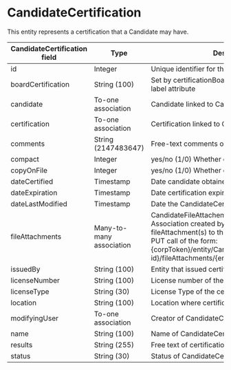 # CandidateCertification

This entity represents a certification that a Candidate may have.

| **CandidateCertification field** | **Type** | **Description** | **Not null** | **Read-only** |
| --- | --- | --- | --- | --- |
| id | Integer | Unique identifier for this entity. | X | X |
| boardCertification | String (100) | Set by certificationBoardCertificationList private label attribute | | |
| candidate | To-one association | Candidate linked to CandidateCertification. | X | |
| certification | To-one association | Certification linked to CandidateCertification. | X | |
| comments | String (2147483647) | Free-text comments on this record. | | |
| compact | Integer | yes/no (1/0) Whether compact or not. | | |
| copyOnFile | Integer | yes/no (1/0) Whether on file. | | |
| dateCertified | Timestamp | Date candidate obtained certification. | | |
| dateExpiration | Timestamp | Date certification expires. | | |
| dateLastModified | Timestamp | Date the CandidateCertification was last updated. | X | |
| fileAttachments | Many-to-many association | CandidateFileAttachements associated to entity. Association created by adding the ID(s) of the fileAttachment(s) to this field in an association PUT call of the form: {corpToken}/entity/CandidateCertification/{entity-id}/fileAttachments/{entity-id},*}. | | |
| issuedBy | String (100) | Entity that issued certification to candidate. | | |
| licenseNumber | String (100) | License number of the certification. | | |
| licenseType | String (30) | License Type of the certification. | | |
| location | String (100) | Location where certification is valid. | | |
| modifyingUser | To-one association | Creator of CandidateCertification. | | |
| name | String (100) | Name of CandidateCertification. | X | |
| results | String (255) | Free text of certification results. | | |
| status | String (30) | Status of CandidateCertification. | | |

